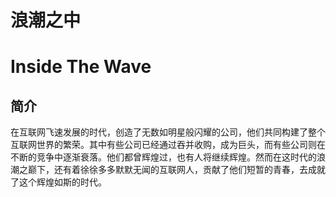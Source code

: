 # 浪潮之中
# Inside The Wave

## 简介
在互联网飞速发展的时代，创造了无数如明星般闪耀的公司，他们共同构建了整个互联网世界的繁荣。其中有些公司已经通过吞并收购，成为巨头，而有些公司则在不断的竞争中逐渐衰落。他们都曾辉煌过，也有人将继续辉煌。然而在这时代的浪潮之巅下，还有着徐徐多多默默无闻的互联网人，贡献了他们短暂的青春，去成就了这个辉煌如斯的时代。